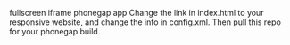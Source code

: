 fullscreen iframe phonegap app
Change the link in index.html to your responsive website, and change the info in config.xml. Then pull this repo for your phonegap build.
